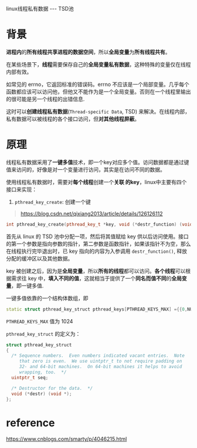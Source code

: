 
linux线程私有数据 --- TSD池

# 背景

**进程内**的**所有线程共享进程的数据空间**，所以**全局变量**为**所有线程共有**。

在某些场景下，**线程**需要保存自己的**全局变量私有数据**，这种特殊的变量仅在线程内部有效。

如常见的 errno，它返回标准的错误码。errno 不应该是一个局部变量。几乎每个函数都应该可以访问他，但他又不能作为是一个全局变量。否则在一个线程里输出的很可能是另一个线程的出错信息.

这时可以**创建线程私有数据**(`Thread-specific Data`, TSD) 来解决。在线程内部，私有数据可以被线程的各个接口访问，但**对其他线程屏蔽**。

# 原理

线程私有数据采用了**一键多值**技术，即一个key对应多个值。访问数据都是通过键值来访问的，好像是对一个变量进行访问，其实是在访问不同的数据。

使用线程私有数据时，需要对**每个线程**创建一个**关联 的key**，linux中主要有四个接口来实现：

1. `pthread_key_create`: 创建一个键

> https://blog.csdn.net/qixiang2013/article/details/126126112

```cpp
int pthread_key_create(pthread_key_t *key, void (*destr_function) (void*));
```

首先从 linux 的 TSD 池中分配一项，然后将其值赋给 key 供以后访问使用。接口的第一个参数是指向参数的指针，第二参数是函数指针，如果该指针不为空，那么在线程执行完毕退出时，已 key 指向的内容为入参调用 `destr_function()`, 释放分配的缓冲区以及其他数据。

key 被创建之后，因为是**全局变量**，所以**所有的线程**都可以访问。**各个线程**可以根据需求往 key 中，**填入不同的值**，这就相当于提供了一个**同名而值不同**的**全局变量**，即一键多值.

一键多值依靠的一个结构体数组，即

```cpp
static struct pthread_key_struct pthread_keys[PTHREAD_KEYS_MAX] ={{0,NULL}};
```

`PTHREAD_KEYS_MAX` 值为 1024

`pthread_key_struct` 的定义为：

```cpp
struct pthread_key_struct
{
  /* Sequence numbers.  Even numbers indicated vacant entries.  Note
     that zero is even.  We use uintptr_t to not require padding on
     32- and 64-bit machines.  On 64-bit machines it helps to avoid
     wrapping, too.  */
  uintptr_t seq;

  /* Destructor for the data.  */
  void (*destr) (void *);
};
```



# reference

https://www.cnblogs.com/smarty/p/4046215.html
